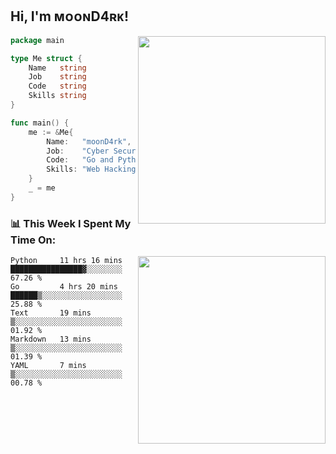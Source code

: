 <h2> Hi, I'm ᴍᴏᴏɴD4ʀᴋ!</h2>
<img align='right' src="https://github-readme-stats.vercel.app/api?username=moond4rk&show_icons=true&theme=radical" width="300">


```go
package main

type Me struct {
	Name   string
	Job    string
	Code   string
	Skills string
}

func main() {
	me := &Me{
		Name:   "moonD4rk",
		Job:    "Cyber Security Engineer",
		Code:   "Go and Python and Others",
		Skills: "Web Hacking ^o^",
	}
	_ = me
}
```



<h3>📊 This Week I Spent My Time On:</h3>
<img align='right' src="https://spotify-github-profile.vercel.app/api/view?uid=dayjackson56081&cover_image=true&theme=novatorem" width="300">

<!--START_SECTION:waka-->
```text
Python     11 hrs 16 mins  ████████████████▓░░░░░░░░   67.26 % 
Go         4 hrs 20 mins   ██████▒░░░░░░░░░░░░░░░░░░   25.88 % 
Text       19 mins         ▒░░░░░░░░░░░░░░░░░░░░░░░░   01.92 % 
Markdown   13 mins         ▒░░░░░░░░░░░░░░░░░░░░░░░░   01.39 % 
YAML       7 mins          ▒░░░░░░░░░░░░░░░░░░░░░░░░   00.78 % 
```
<!--END_SECTION:waka-->

